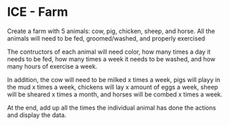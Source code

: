 # ICE - Farm
Create a farm with 5 animals: cow, pig, chicken, sheep, and horse.  All the animals will need to be fed, groomed/washed, and
properly exercised

The contructors of each animal will need color, how many times a day it needs to be fed, how many times a week it needs to be washed, and how many hours of exercise a week.

In addition, the cow will need to be milked x times a week, pigs will playy in the mud x times a week, chickens will lay x amount of eggs a week, sheep will be sheared x times a month, and horses will be combed x times a week.

At the end, add up all the times the individual animal has done the actions and display the data.
